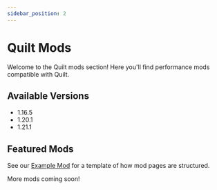 ```yaml
---
sidebar_position: 2
---
```


# Quilt Mods

Welcome to the Quilt mods section! Here you'll find performance mods compatible with Quilt.

## Available Versions

- 1.16.5
- 1.20.1
- 1.21.1

## Featured Mods

See our [Example Mod](/docs/mods/example-mod) for a template of how mod pages are structured.

More mods coming soon! 